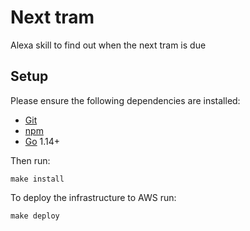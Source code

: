 # Next tram

Alexa skill to find out when the next tram is due

## Setup

Please ensure the following dependencies are installed:

- [Git](https://git-scm.com/)
- [npm](https://docs.npmjs.com/downloading-and-installing-node-js-and-npm)
- [Go](https://golang.org/) 1.14+

Then run:

```shell
make install
```

To deploy the infrastructure to AWS run:

```shell
make deploy
```
